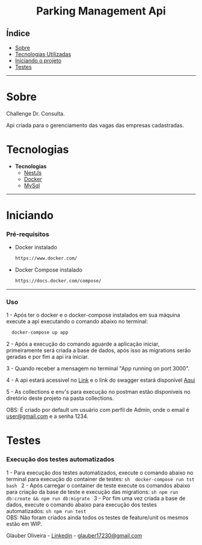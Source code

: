 <h1 align="center"> Parking Management Api </h1>

## Índice

- [Sobre](#Sobre)
- [Tecnologias Utilizadas](#Tecnologias)
- [Iniciando o projeto](#Iniciando)
- [Testes](#Testes)

<hr>


<!-- About -->

# Sobre

<p align="left"> Challenge Dr. Consulta. </p>
<p align="left"> Api criada para o gerenciamento das vagas das empresas cadastradas. </p>

<!-- TECHNOLOGIES -->

# Tecnologias

- **Tecnologias**
  - [NestJs](https://nestjs.com/)
  - [Docker](https://www.docker.com/)
  - [MySql](https://www.mysql.com/)

<hr>


<!-- TECHNOLOGIES -->

# Iniciando

### Pré-requisitos

- Docker instalado

  ```sh
  https://www.docker.com/
  ```

- Docker Compose instalado

  ```sh
  https://docs.docker.com/compose/
  ```

<hr>

### Uso

1 - Após ter o docker e o docker-compose instalados em sua máquina execute a api executando o comando abaixo no terminal:
  ```sh
    docker-compose up app
  ```

2 - Após a execução do comando aguarde a aplicação iniciar, primeiramente será criada a base de dados, após isso as migrations serão geradas e por fim a api ira iniciar.

3 - Quando receber a mensagem no terminal "App running on port 3000".

4 - A api estará acessivel no [Link](http://localhost:3000) e o link do swagger estará disponível [Aqui](http://localhost:3000/api)

5 - As collections e env's para execução no postman estão disponiveis no diretório deste projeto na pasta collections.

OBS: É criado por default um usuário com perfil de Admin, onde o email é user@gmail.com e a senha 1234.

# Testes
### Execução dos testes automatizados

1 - Para execução dos testes automatizados, execute o comando abaixo no terminal para execução do container de testes:
      ```sh 
        docker-compose run tst bash
      ```
2 - Após carregar o container de teste execute os comandos abaixo para criação da base de teste e execução das migrations:
      ```sh
        npm run db:create && npm run db:migrate
      ```
3 - Por fim uma vez criada a base de dados, execute o comando abaixo para execução dos testes automatizados:
      ```sh
        npm run test
      ```      
OBS: Não foram criados ainda todos os testes de feature/unit os mesmos estão em WIP.

Glauber Oliveira - [Linkedin](https://www.linkedin.com/in/gcolliveira/) - glauber17230@gmail.com 

